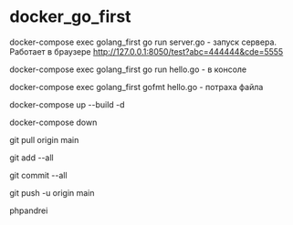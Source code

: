 # docker_go_first

docker-compose exec golang_first go run server.go - запуск сервера. Работает в браузере http://127.0.0.1:8050/test?abc=444444&cde=5555

docker-compose exec golang_first go run hello.go - в консоле

docker-compose exec golang_first gofmt hello.go - потраха файла

docker-compose up --build -d

docker-compose down
 
git pull origin main

git add --all

git commit --all

git push -u origin main

phpandrei
